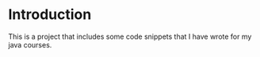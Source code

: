 Introduction
=============

This is a project that includes some code snippets that I have wrote for my java courses.
